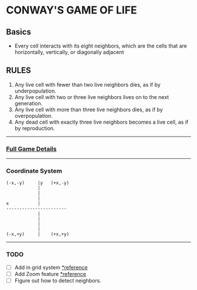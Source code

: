 # CONWAY'S GAME OF LIFE

## Basics
* Every cell interacts with its eight neighbors, which are the cells that are horizontally,
vertically, or diagonally adjacent

## RULES
1. Any live cell with fewer than two live neighbors dies, as if by underpopulation.
2. Any live cell with two or three live neighbors lives on to the next generation.
3. Any live cell with more than three live neighbors dies, as if by overpopulation.
4. Any dead cell with exactly three live neighbors becomes a live cell, as if by reproduction.

-----
### [Full Game Details](https://en.wikipedia.org/wiki/Conway%27s_Game_of_Life)
-----
### Coordinate System
    (-x,-y)     |y   (+x,-y)
                |           
                |           
                |           
    x           |           
    -----------------------
                |           
                |           
                |           
                |           
    (-x,+y)     |    (+x,+y)
    
---
### TODO

* [ ] Add in grid system [*reference](https://www.udemy.com/course/qt-c-gui-development-intermediate/learn/lecture/15986408#questions/21803686)
* [ ] Add Zoom feature [*reference](https://www.udemy.com/course/qt-c-gui-development-intermediate/learn/lecture/15986418#questions/21803686)
* [ ] Figure out how to detect neighbors.
